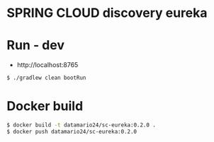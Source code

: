 # SPRING CLOUD discovery eureka

# Run - dev
- http://localhost:8765
```bash
$ ./gradlew clean bootRun
```

# Docker build
```bash
$ docker build -t datamario24/sc-eureka:0.2.0 .
$ docker push datamario24/sc-eureka:0.2.0
```
